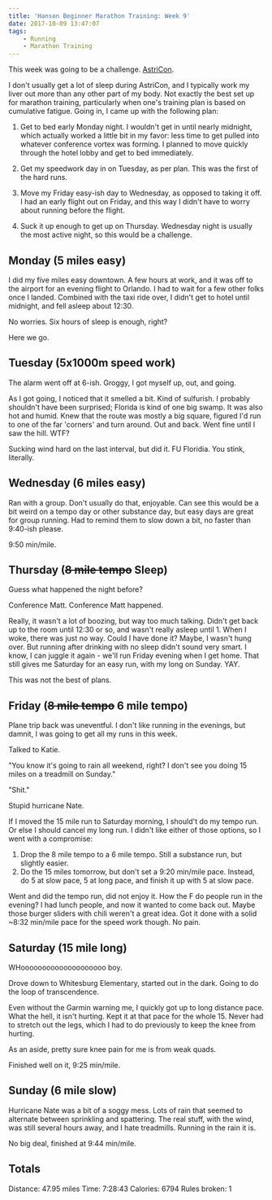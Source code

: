 ```yaml
---
title: 'Hanson Beginner Marathon Training: Week 9'
date: 2017-10-09 13:47:07
tags:
    - Running
    - Marathon Training
---
```


This week was going to be a challenge. [AstriCon](http://www.asterisk.org/community/astricon-user-conference).

I don't usually get a lot of sleep during AstriCon, and I typically work my liver out more than any other part of my body. Not exactly the best set up for marathon training, particularly when one's training plan is based on cumulative fatigue. Going in, I came up with the following plan:

1. Get to bed early Monday night. I wouldn't get in until nearly midnight, which actually worked a little bit in my favor: less time to get pulled into whatever conference vortex was forming. I planned to move quickly through the hotel lobby and get to bed immediately.

2. Get my speedwork day in on Tuesday, as per plan. This was the first of the hard runs.

3. Move my Friday easy-ish day to Wednesday, as opposed to taking it off. I had an early flight out on Friday, and this way I didn't have to worry about running before the flight.

4. Suck it up enough to get up on Thursday. Wednesday night is usually the most active night, so this would be a challenge.

## Monday (5 miles easy)

I did my five miles easy downtown. A few hours at work, and it was off to the airport for an evening flight to Orlando. I had to wait for a few other folks once I landed. Combined with the taxi ride over, I didn't get to hotel until midnight, and fell asleep about 12:30.

No worries. Six hours of sleep is enough, right?

Here we go.

## Tuesday (5x1000m speed work)

The alarm went off at 6-ish. Groggy, I got myself up, out, and going.

As I got going, I noticed that it smelled a bit. Kind of sulfurish. I probably shouldn't have been surprised; Florida is kind of one big swamp. It was also hot and humid. Knew that the route was mostly a big square, figured I'd run to one of the far 'corners' and turn around. Out and back. Went fine until I saw the hill. WTF?

Sucking wind hard on the last interval, but did it. FU Floridia. You stink, literally.

## Wednesday (6 miles easy)

Ran with a group. Don't usually do that, enjoyable. Can see this would be a bit weird on a tempo day or other substance day, but easy days are great for group running. Had to remind them to slow down a bit, no faster than 9:40-ish please.

9:50 min/mile.

## Thursday (~~8 mile tempo~~ Sleep)

Guess what happened the night before?

Conference Matt. Conference Matt happened.

Really, it wasn't a lot of boozing, but way too much talking. Didn't get back up to the room until 12:30 or so, and wasn't really asleep until 1. When I woke, there was just no way. Could I have done it? Maybe, I wasn't hung over. But running after drinking with no sleep didn't sound very smart. I know, I can juggle it again - we'll run Friday evening when I get home. That still gives me Saturday for an easy run, with my long on Sunday. YAY.

This was not the best of plans.

## Friday (~~8 mile tempo~~ 6 mile tempo)

Plane trip back was uneventful. I don't like running in the evenings, but damnit, I was going to get all my runs in this week.

Talked to Katie.

"You know it's going to rain all weekend, right? I don't see you doing 15 miles on a treadmill on Sunday."

"Shit."

Stupid hurricane Nate.

If I moved the 15 mile run to Saturday morning, I should't do my tempo run. Or else I should cancel my long run. I didn't like either of those options, so I went with a compromise:
1. Drop the 8 mile tempo to a 6 mile tempo. Still a substance run, but slightly easier.
2. Do the 15 miles tomorrow, but don't set a 9:20 min/mile pace. Instead, do 5 at slow pace, 5 at long pace, and finish it up with 5 at slow pace.

Went and did the tempo run, did not enjoy it. How the F do people run in the evening? I had lunch people, and now it wanted to come back out. Maybe those burger sliders with chili weren't a great idea. Got it done with a solid ~8:32 min/mile pace for the speed work though. No pain.

## Saturday (15 mile long)

WHoooooooooooooooooooo boy.

Drove down to Whitesburg Elementary, started out in the dark. Going to do the loop of transcendence.

Even without the Garmin warning me, I quickly got up to long distance pace. What the hell, it isn't hurting. Kept it at that pace for the whole 15. Never had to stretch out the legs, which I had to do previously to keep the knee from hurting.

As an aside, pretty sure knee pain for me is from weak quads.

Finished well on it, 9:25 min/mile.

## Sunday (6 mile slow)

Hurricane Nate was a bit of a soggy mess. Lots of rain that seemed to alternate between sprinkling and spattering. The real stuff, with the wind, was still several hours away, and I hate treadmills. Running in the rain it is.

No big deal, finished at 9:44 min/mile.

## Totals

Distance: 47.95 miles
Time: 7:28:43
Calories: 6794
Rules broken: 1

